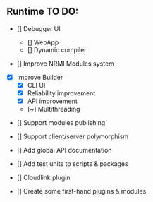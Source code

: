 ## Runtime TO DO:

- [] Debugger UI
    - [] WebApp
    - [] Dynamic compiler

- [] Improve NRMI Modules system
- [x] Improve Builder
    - [x] CLI UI
    - [x] Reliability improvement
    - [x] API improvement
    - [~] Multithreading

- [] Support modules publishing
- [] Support client/server polymorphism

- [] Add global API documentation
- [] Add test units to scripts & packages

- [] Cloudlink plugin
- [] Create some first-hand plugins & modules